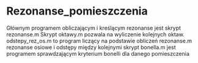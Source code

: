 # Rezonanse_pomieszczenia

Głównym programem obliczającym i kreślącym rezonanse jest skrypt rezonanse.m
Skrypt oktawy.m pozwala na wyliczenie kolejnych oktaw.
odstepy_rez_os.m to program liczący na podstawie obliczeń rezonanse.m rezonanse osiowe i odstępy między kolejnymi
skrypt bonella.m jest programem sprawdzającym kryterium bonelli dla danego pomieszczenia
